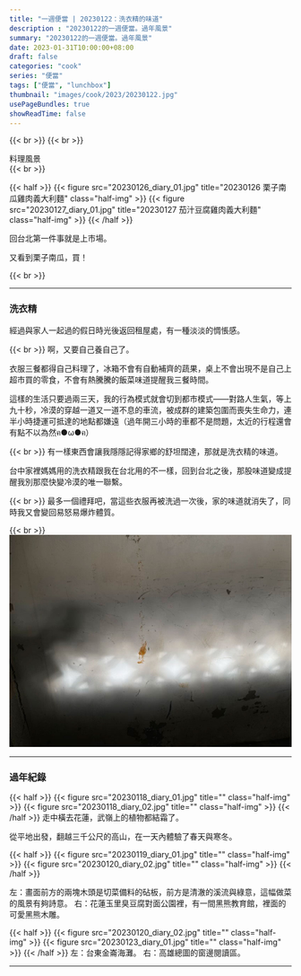 ```yaml
---
title: "一週便當 | 20230122：洗衣精的味道"
description : "20230122的一週便當。過年風景"
summary: "20230122的一週便當。過年風景"
date: 2023-01-31T10:00:00+08:00
draft: false
categories: "cook"
series: "便當"
tags: ["便當", "lunchbox"]
thumbnail: "images/cook/2023/20230122.jpg"
usePageBundles: true
showReadTime: false
---
```


{{< br >}}
{{< br >}}
<div class="border-item"><span>料理風景</span></div>
{{< br >}}

{{< half >}}
{{< figure src="20230126_diary_01.jpg" title="20230126 栗子南瓜雞肉義大利麵" class="half-img" >}}
{{< figure src="20230127_diary_01.jpg" title="20230127 茄汁豆腐雞肉義大利麵" class="half-img" >}}
{{< /half >}}

回台北第一件事就是上市場。

又看到栗子南瓜，買！

{{< br >}}

---

### 洗衣精

經過與家人一起過的假日時光後返回租屋處，有一種淡淡的惆悵感。

{{< br >}}
啊，又要自己養自己了。

衣服三餐都得自己料理了，冰箱不會有自動補齊的蔬果，桌上不會出現不是自己上超市買的零食，不會有熱騰騰的飯菜味道提醒我三餐時間。

這樣的生活只要過兩三天，我的行為模式就會切到都市模式——對路人生氣，等上九十秒，冷漠的穿越一道又一道不息的車流，被成群的建築包圍而喪失生命力，連半小時捷運可抵達的地點都嫌遠（過年開三小時的車都不是問題，太近的行程還會有點不以為然ฅ●ω●ฅ）

{{< br >}}
有一樣東西會讓我隱隱記得家鄉的舒坦闊達，那就是洗衣精的味道。

台中家裡媽媽用的洗衣精跟我在台北用的不一樣，回到台北之後，那股味道變成提醒我別那麼快變冷漠的唯一聯繫。

{{< br >}}
最多一個禮拜吧，當這些衣服再被洗過一次後，家的味道就消失了，同時我又會變回易怒易爆炸體質。

{{< br >}}
![](20230125_diary_01.jpg)

---

### 過年紀錄

{{< half >}}
{{< figure src="20230118_diary_01.jpg" title="" class="half-img" >}}
{{< figure src="20230118_diary_02.jpg" title="" class="half-img" >}}
{{< /half >}}
走中橫去花蓮，武嶺上的植物都結霜了。

從平地出發，翻越三千公尺的高山，在一天內體驗了春天與寒冬。

{{< half >}}
{{< figure src="20230119_diary_01.jpg" title="" class="half-img" >}}
{{< figure src="20230120_diary_02.jpg" title="" class="half-img" >}}
{{< /half >}}

左：畫面前方的兩塊木頭是切菜備料的砧板，前方是清澈的溪流與綠意，這幅做菜的風景有夠詩意。
右：花蓮玉里臭豆腐對面公園裡，有一間黑熊教育館，裡面的可愛黑熊木雕。

{{< half >}}
{{< figure src="20230120_diary_02.jpg" title="" class="half-img" >}}
{{< figure src="20230123_diary_01.jpg" title="" class="half-img" >}}
{{< /half >}}
左：台東金崙海灘。
右：高雄總圖的窗邊閱讀區。



---
